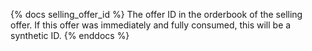 {% docs selling_offer_id %}
The offer ID in the orderbook of the selling offer. If this offer was immediately and fully consumed, this will be a synthetic ID.
{% enddocs %}
